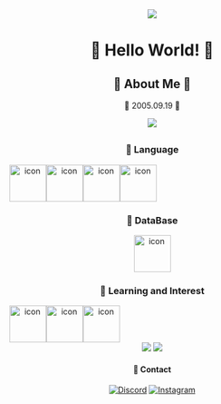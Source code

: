 <div align="center">
<img src="https://capsule-render.vercel.app/api?&type=waving&color=timeAuto&height=180&section=header&text=Y3sung's%20Hub&fontSize=50&animation=fadeIn&fontAlignY=45" />

# 🙌 Hello World! 🙌
## 🤔 About Me 🤔
  
🐔 2005.09.19 🐔
  
<a href="https://y3sung.notion.site/599529b9f0154e82ba9aee1c6a836e28"> <img src="https://img.shields.io/badge/Notion-000000?style=for-the-badge&logo=Notion&logoColor=white"/> </a>
##

### 🏀 Language
<div style="display: flex; align-items: flex-start;"><img src="https://techstack-generator.vercel.app/python-icon.svg" alt="icon" width="65" height="65" /><img src="https://techstack-generator.vercel.app/java-icon.svg" alt="icon" width="65" height="65" /><img src="https://techstack-generator.vercel.app/ts-icon.svg" alt="icon" width="65" height="65" /><img src="https://techstack-generator.vercel.app/swift-icon.svg" alt="icon" width="65" height="65" /></div>
  

### 🍔 DataBase
<img alt= "icon" wide="65" height="65" src ="https://techstack-generator.vercel.app/mysql-icon.svg">
  

### 🍱 Learning and Interest
<div style="display: flex; align-items: flex-start;"><img src="https://techstack-generator.vercel.app/restapi-icon.svg" alt="icon" width="65" height="65" /><img src="https://techstack-generator.vercel.app/docker-icon.svg" alt="icon" width="65" height="65" /><img src="https://techstack-generator.vercel.app/aws-icon.svg" alt="icon" width="65" height="65" /></div>
<img src="https://img.shields.io/badge/FastAPI-009688?style=flat&logo=FastAPI&logoColor=white"/>
<img src="https://img.shields.io/badge/NestJS-E0234E?style=flat&logo=NestJS&logoColor=white"/>



#### 📱 Contact
[![Discord](https://img.shields.io/badge/Discord-%237289DA.svg?style=for-the-badge&logo=discord&logoColor=white)](https://discord.gg/최예성#5014)
[![Instagram](https://img.shields.io/badge/Instagram-e4405f?style=for-the-badge&logo=instagram&logoColor=white)](https://www.instagram.com/dPtjd_/)
</div>
